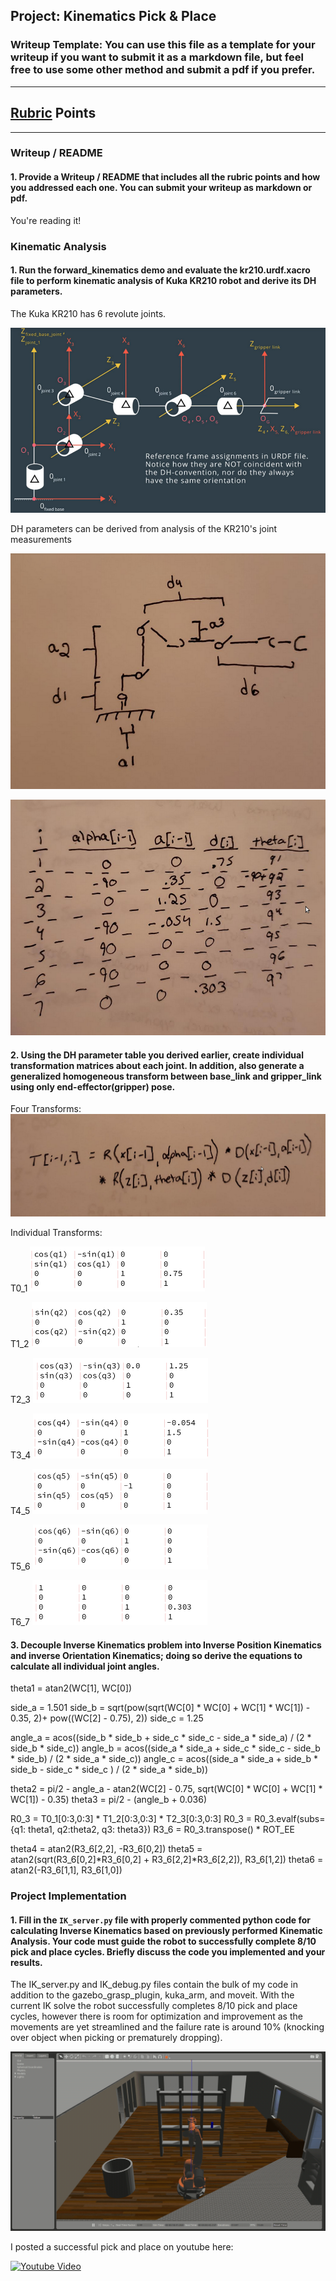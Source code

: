 ## Project: Kinematics Pick & Place
### Writeup Template: You can use this file as a template for your writeup if you want to submit it as a markdown file, but feel free to use some other method and submit a pdf if you prefer.

---


<!-- **Steps to complete the project:**  


1. Set up your ROS Workspace.
2. Download or clone the [project repository](https://github.com/udacity/RoboND-Kinematics-Project) into the ***src*** directory of your ROS Workspace.  
3. Experiment with the forward_kinematics environment and get familiar with the robot.
4. Launch in [demo mode](https://classroom.udacity.com/nanodegrees/nd209/parts/7b2fd2d7-e181-401e-977a-6158c77bf816/modules/8855de3f-2897-46c3-a805-628b5ecf045b/lessons/91d017b1-4493-4522-ad52-04a74a01094c/concepts/ae64bb91-e8c4-44c9-adbe-798e8f688193).
5. Perform Kinematic Analysis for the robot following the [project rubric](https://review.udacity.com/#!/rubrics/972/view).
6. Fill in the `IK_server.py` with your Inverse Kinematics code.  -->


[//]: # (Image References)

[image1]: ./images/Selection_079.png
[image2]: ./images/Selection_081.png
[image3]: ./misc_images/misc2.png
[image4]: ./images/dh_params.png
[image5]: ./images/four_transforms.png
[image6]: ./images/figure.png
[image7]: ./images/T0_1.png
[image8]: ./images/T1_2.png
[image9]: ./images/T2_3.png
[image10]: ./images/T3_4.png
[image11]: ./images/T4_5.png
[image12]: ./images/T5_6.png
[image13]: ./images/T6_7.png


## [Rubric](https://review.udacity.com/#!/rubrics/972/view) Points 

---
### Writeup / README

#### 1. Provide a Writeup / README that includes all the rubric points and how you addressed each one.  You can submit your writeup as markdown or pdf.  

You're reading it!

### Kinematic Analysis
#### 1. Run the forward_kinematics demo and evaluate the kr210.urdf.xacro file to perform kinematic analysis of Kuka KR210 robot and derive its DH parameters.

The Kuka KR210 has 6 revolute joints.

![alt text][image1]

DH parameters can be derived from analysis of the KR210's joint measurements

![alt text][image6]

![alt text][image4]


#### 2. Using the DH parameter table you derived earlier, create individual transformation matrices about each joint. In addition, also generate a generalized homogeneous transform between base_link and gripper_link using only end-effector(gripper) pose.

Four Transforms:
![alt text][image5]

Individual Transforms:

T0_1
![alt text][image7]

T1_2
![alt text][image8]

T2_3
![alt text][image9]

T3_4
![alt text][image10]

T4_5
![alt text][image11]

T5_6
![alt text][image12]

T6_7
![alt text][image13]

#### 3. Decouple Inverse Kinematics problem into Inverse Position Kinematics and inverse Orientation Kinematics; doing so derive the equations to calculate all individual joint angles.


theta1 = atan2(WC[1], WC[0])

side_a = 1.501
side_b = sqrt(pow(sqrt(WC[0] * WC[0] + WC[1] * WC[1]) - 0.35, 2)+ pow((WC[2] - 0.75), 2))
side_c = 1.25

angle_a = acos((side_b * side_b + side_c * side_c - side_a * side_a) / (2 * side_b * side_c))
angle_b = acos((side_a * side_a + side_c * side_c - side_b * side_b) / (2 * side_a * side_c))
angle_c = acos((side_a * side_a + side_b * side_b - side_c * side_c ) / (2 * side_a * side_b))

theta2 = pi/2 - angle_a - atan2(WC[2] - 0.75, sqrt(WC[0] * WC[0] + WC[1] * WC[1]) - 0.35)
theta3 = pi/2 - (angle_b + 0.036)

R0_3 = T0_1[0:3,0:3] * T1_2[0:3,0:3] * T2_3[0:3,0:3]
R0_3 = R0_3.evalf(subs={q1: theta1, q2:theta2, q3: theta3})
R3_6 = R0_3.transpose() * ROT_EE

theta4 = atan2(R3_6[2,2], -R3_6[0,2])
theta5 = atan2(sqrt(R3_6[0,2]*R3_6[0,2] + R3_6[2,2]*R3_6[2,2]), R3_6[1,2])
theta6 = atan2(-R3_6[1,1], R3_6[1,0])    


### Project Implementation

#### 1. Fill in the `IK_server.py` file with properly commented python code for calculating Inverse Kinematics based on previously performed Kinematic Analysis. Your code must guide the robot to successfully complete 8/10 pick and place cycles. Briefly discuss the code you implemented and your results. 


The IK_server.py and IK_debug.py files contain the bulk of my code in addition to the gazebo_grasp_plugin, kuka_arm, and moveit. With the current IK solve the robot successfully completes 8/10 pick and place cycles, however there is room for optimization and improvement as the movements are yet streamlined and the failure rate is around 10% (knocking over object when picking or prematurely dropping).

![kuka-gazebo-gif](https://github.com/WolfeTyler/Kuka-Arm-Robotics-Challenge-Project/blob/master/images/gazebo-demo.gif)

I posted a successful pick and place on youtube here:

[![Youtube Video](http://img.youtube.com/vi/odLVMeGWJ18/0.jpg)](https://youtu.be/R3zy9lVtCY0)


